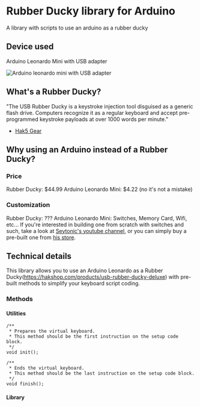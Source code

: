 # Rubber Ducky library for Arduino

A library with scripts to use an arduino as a rubber ducky

## Device used

Arduino Leonardo Mini with USB adapter

![Arduino leonardo mini with USB adapter](https://raw.githubusercontent.com/luisbraganca/rubber-ducky-library-for-arduino/master/Screenshots/device.jpg)

## What's a Rubber Ducky?

"The USB Rubber Ducky is a keystroke injection tool disguised as a generic flash drive. Computers recognize it as a regular keyboard and accept pre-programmed keystroke payloads at over 1000 words per minute."
- [Hak5 Gear](https://hakshop.com/products/usb-rubber-ducky-deluxe)

## Why using an Arduino instead of a Rubber Ducky?

### Price

Rubber Ducky: $44.99
Arduino Leonardo Mini: $4.22 (no it's not a mistake)

### Customization

Rubber Ducky: ???
Arduino Leonardo Mini: Switches, Memory Card, Wifi, etc...
If you're interested in building one from scratch with switches and such, take a look at [Seytonic's youtube channel](https://www.youtube.com/channel/UCW6xlqxSY3gGur4PkGPEUeA), or you can simply buy a pre-built one from [his store](https://shop.malduino.com).

## Technical details

This library allows you to use an Arduino Leonardo as a Rubber Ducky(https://hakshop.com/products/usb-rubber-ducky-deluxe) with pre-built methods to simplify your keyboard script coding.

### Methods

#### Utilities

```arduino
/**
 * Prepares the virtual keyboard.
 * This method should be the first instruction on the setup code block.
 */
void init();
```

```arduino
/**
 * Ends the virtual keyboard.
 * This method should be the last instruction on the setup code block.
 */
void finish();
```

#### Library

